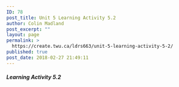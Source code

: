 ```yaml
---
ID: 78
post_title: Unit 5 Learning Activity 5.2
author: Colin Madland
post_excerpt: ""
layout: page
permalink: >
  https://create.twu.ca/ldrs663/unit-5-learning-activity-5-2/
published: true
post_date: 2018-02-27 21:49:11
---
```


##### Learning Activity 5.2
